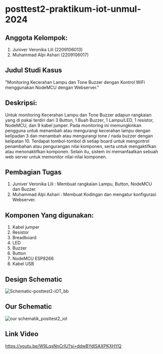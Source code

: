 # posttest2-praktikum-iot-unmul-2024

## Anggota Kelompok:
1. Juniver Veronika Lili (2209106013)
2. Muhammad Alpi Ashari (2209106017)

## Judul Studi Kasus
"Monitoring Kecerahan Lampu dan Tone Buzzer dengan Kontrol WiFi menggunakan NodeMCU dengan Webserver."

## Deskripsi:
Untuk monitoring Kecerahan Lampu dan Tone Buzzer adapun rangkaian yang di pakai terdiri dari 3 Button, 1 Buah Buzzer, 1 Lampu/LED, 1 resistor, NodeMCU, dan 9 kabel jumper. Pada monitoring ini memungkinkan pengguna untuk menambah atau mengurangi kecerahan lampu dengan kelipadan 3 dan menambah atau mengurangi tone / nada buzzer dengan kelipatan 10. Terdapat tombol-tombol di setiap board untuk mengontrol penambahan atau pengurangan nilai komponen, serta untuk mengaktifkan atau menonaktifkan komponen. Selain itu, sistem ini memanfaatkan sebuah web server untuk memonitor nilai-nilai komponen.

## Pembagian Tugas
1. Juniver Veronika Lili : Membuat rangkaian Lampu, Button, NodeMCU dan Buzzer.
2. Muhammad Alpi Ashari : Membuat Kodingan dan mengatur konfigurasi Webserver.

## Komponen Yang digunakan:
1. Kabel jumper
2. Resistor
3. Breadboard
4. LED
5. Buzzer
6. Button
7. NodeMCU ESP8266
8. Kabel USB

## Design Schematic
![Schematic-posttest2-iOT_bb](https://github.com/Juni1106/posttest2-praktikum-iot-unmul-2024/assets/115080583/f8f10bd4-4a46-4a34-966c-13c0fece4027)

## Our Schematic
![our schematik_posttest2_iot](https://github.com/Juni1106/posttest2-praktikum-iot-unmul-2024/assets/115080583/96ed89a9-a69d-4484-b580-ea24bbcb9de4)

## Link Video
https://youtu.be/W9LqsNnCrIU?si=ddwBYdISAXPKXHYQ
